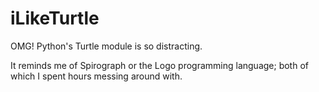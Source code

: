 # iLikeTurtle

OMG! Python's Turtle module is so distracting.

It reminds me of Spirograph or the Logo programming language; both of which I spent hours messing around with.
